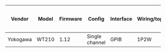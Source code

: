 | Vendor   | Model  | Firmware | Config          | Interface | Wiring/topology | Number of channels used | Which channel(s) |
|----------|--------|----------|-----------------|-----------|-----------------|-------------------------|------------------|
| Yokogawa | WT210  | 1.12     | Single channel  | GPIB      | 1P2W            | 1                       | 1                |
